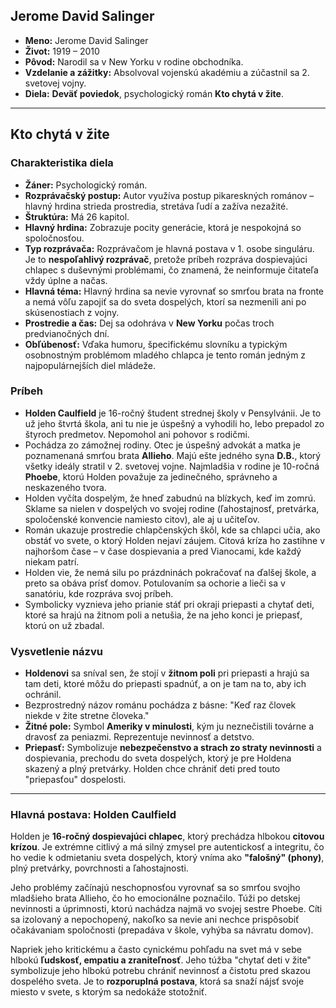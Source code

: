 ## Jerome David Salinger

* **Meno:** Jerome David Salinger
* **Život:** 1919 – 2010
* **Pôvod:** Narodil sa v New Yorku v rodine obchodníka.
* **Vzdelanie a zážitky:** Absolvoval vojenskú akadémiu a zúčastnil sa 2. svetovej vojny.
* **Diela:** **Deväť poviedok**, psychologický román **Kto chytá v žite**.

---

## Kto chytá v žite

### Charakteristika diela

* **Žáner:** Psychologický román.
* **Rozprávačský postup:** Autor využíva postup pikareskných románov – hlavný hrdina strieda prostredia, stretáva ľudí a zažíva nezažité.
* **Štruktúra:** Má 26 kapitol.
* **Hlavný hrdina:** Zobrazuje pocity generácie, ktorá je nespokojná so spoločnosťou.
* **Typ rozprávača:** Rozprávačom je hlavná postava v 1. osobe singuláru. Je to **nespoľahlivý rozprávač**, pretože príbeh rozpráva dospievajúci chlapec s duševnými problémami, čo znamená, že neinformuje čitateľa vždy úplne a načas.
* **Hlavná téma:** Hlavný hrdina sa nevie vyrovnať so smrťou brata na fronte a nemá vôľu zapojiť sa do sveta dospelých, ktorí sa nezmenili ani po skúsenostiach z vojny.
* **Prostredie a čas:** Dej sa odohráva v **New Yorku** počas troch predvianočných dní.
* **Obľúbenosť:** Vďaka humoru, špecifickému slovníku a typickým osobnostným problémom mladého chlapca je tento román jedným z najpopulárnejších diel mládeže.

### Príbeh

* **Holden Caulfield** je 16-ročný študent strednej školy v Pensylvánii. Je to už jeho štvrtá škola, ani tu nie je úspešný a vyhodili ho, lebo prepadol zo štyroch predmetov. Nepomohol ani pohovor s rodičmi.
* Pochádza zo zámožnej rodiny. Otec je úspešný advokát a matka je poznamenaná smrťou brata **Allieho**. Majú ešte jedného syna **D.B.**, ktorý všetky ideály stratil v 2. svetovej vojne. Najmladšia v rodine je 10-ročná **Phoebe**, ktorú Holden považuje za jedinečného, správneho a neskazeného tvora.
* Holden vyčíta dospelým, že hneď zabudnú na blízkych, keď im zomrú. Sklame sa nielen v dospelých vo svojej rodine (ľahostajnosť, pretvárka, spoločenské konvencie namiesto citov), ale aj u učiteľov.
* Román ukazuje prostredie chlapčenských škôl, kde sa chlapci učia, ako obstáť vo svete, o ktorý Holden nejaví záujem. Citová kríza ho zastihne v najhoršom čase – v čase dospievania a pred Vianocami, kde každý niekam patrí.
* Holden vie, že nemá silu po prázdninách pokračovať na ďalšej škole, a preto sa obáva prísť domov. Potulovaním sa ochorie a lieči sa v sanatóriu, kde rozpráva svoj príbeh.
* Symbolicky vyznieva jeho prianie stáť pri okraji priepasti a chytať deti, ktoré sa hrajú na žitnom poli a netušia, že na jeho konci je priepasť, ktorú on už zbadal.

### Vysvetlenie názvu

* **Holdenovi** sa sníval sen, že stojí v **žitnom poli** pri priepasti a hrajú sa tam deti, ktoré môžu do priepasti spadnúť, a on je tam na to, aby ich ochránil.
* Bezprostredný názov románu pochádza z básne: "Keď raz človek niekde v žite stretne človeka."
* **Žitné pole:** Symbol **Ameriky v minulosti**, kým ju neznečistili továrne a dravosť za peniazmi. Reprezentuje nevinnosť a detstvo.
* **Priepasť:** Symbolizuje **nebezpečenstvo a strach zo straty nevinnosti** a dospievania, prechodu do sveta dospelých, ktorý je pre Holdena skazený a plný pretvárky. Holden chce chrániť deti pred touto "priepasťou" dospelosti.

---

### Hlavná postava: Holden Caulfield

Holden je **16-ročný dospievajúci chlapec**, ktorý prechádza hlbokou **citovou krízou**. Je extrémne citlivý a má silný zmysel pre autentickosť a integritu, čo ho vedie k odmietaniu sveta dospelých, ktorý vníma ako **"falošný" (phony)**, plný pretvárky, povrchnosti a ľahostajnosti.

Jeho problémy začínajú neschopnosťou vyrovnať sa so smrťou svojho mladšieho brata Allieho, čo ho emocionálne poznačilo. Túži po detskej nevinnosti a úprimnosti, ktorú nachádza najmä vo svojej sestre Phoebe. Cíti sa izolovaný a nepochopený, nakoľko sa nevie ani nechce prispôsobiť očakávaniam spoločnosti (prepadáva v škole, vyhýba sa návratu domov).

Napriek jeho kritickému a často cynickému pohľadu na svet má v sebe hlbokú **ľudskosť, empatiu a zraniteľnosť**. Jeho túžba "chytať deti v žite" symbolizuje jeho hlbokú potrebu chrániť nevinnosť a čistotu pred skazou dospelého sveta. Je to **rozporuplná postava**, ktorá sa snaží nájsť svoje miesto v svete, s ktorým sa nedokáže stotožniť.
